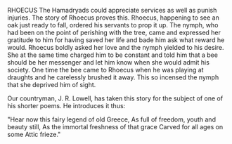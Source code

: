 RHOECUS
  The Hamadryads could appreciate services as well as punish injuries.
  The story of Rhoecus proves this. Rhoecus, happening to see an oak
  just ready to fall, ordered his servants to prop it up. The nymph, who
  had been on the point of perishing with the tree, came and expressed
  her gratitude to him for having saved her life and bade him ask what
  reward he would. Rhoecus boldly asked her love and the nymph yielded
  to his desire. She at the same time charged him to be constant and
  told him that a bee should be her messenger and let him know when
  she would admit his society. One time the bee came to Rhoecus when
  he was playing at draughts and he carelessly brushed it away. This
  so incensed the nymph that she deprived him of sight.

  Our countryman, J. R. Lowell, has taken this story for the subject
  of one of his shorter poems. He introduces it thus:

  "Hear now this fairy legend of old Greece,
  As full of freedom, youth and beauty still,
  As the immortal freshness of that grace
  Carved for all ages on some Attic frieze."